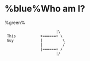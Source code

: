 # %blue%Who am I?


%green%


                           |\
     This           +======+ \
     Guy            |         \
                    |         /
                    |======+ /
                           |/

